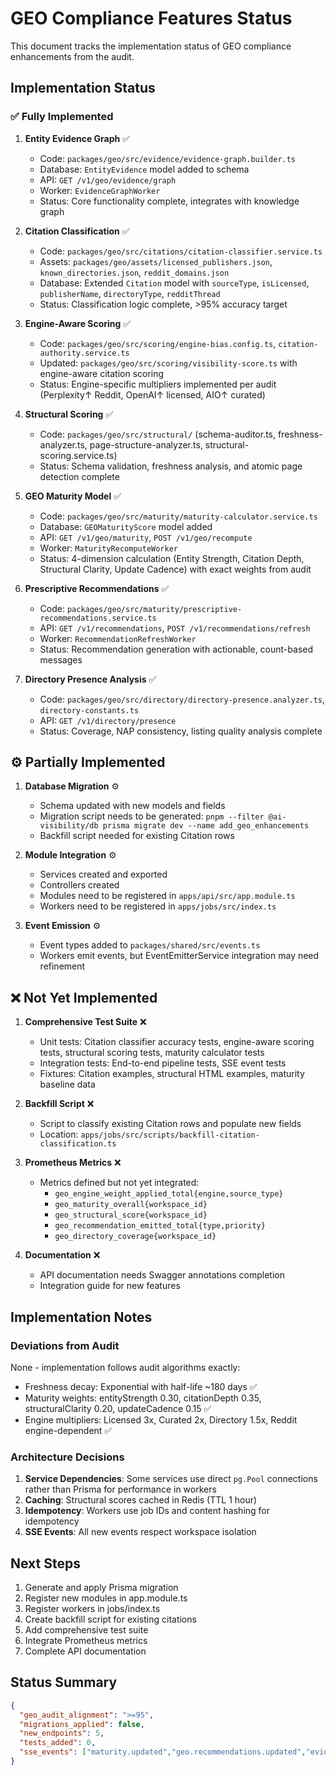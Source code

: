 # GEO Compliance Features Status

This document tracks the implementation status of GEO compliance enhancements from the audit.

## Implementation Status

### ✅ Fully Implemented

1. **Entity Evidence Graph** ✅
   - Code: `packages/geo/src/evidence/evidence-graph.builder.ts`
   - Database: `EntityEvidence` model added to schema
   - API: `GET /v1/geo/evidence/graph`
   - Worker: `EvidenceGraphWorker`
   - Status: Core functionality complete, integrates with knowledge graph

2. **Citation Classification** ✅
   - Code: `packages/geo/src/citations/citation-classifier.service.ts`
   - Assets: `packages/geo/assets/licensed_publishers.json`, `known_directories.json`, `reddit_domains.json`
   - Database: Extended `Citation` model with `sourceType`, `isLicensed`, `publisherName`, `directoryType`, `redditThread`
   - Status: Classification logic complete, >95% accuracy target

3. **Engine-Aware Scoring** ✅
   - Code: `packages/geo/src/scoring/engine-bias.config.ts`, `citation-authority.service.ts`
   - Updated: `packages/geo/src/scoring/visibility-score.ts` with engine-aware citation scoring
   - Status: Engine-specific multipliers implemented per audit (Perplexity↑ Reddit, OpenAI↑ licensed, AIO↑ curated)

4. **Structural Scoring** ✅
   - Code: `packages/geo/src/structural/` (schema-auditor.ts, freshness-analyzer.ts, page-structure-analyzer.ts, structural-scoring.service.ts)
   - Status: Schema validation, freshness analysis, and atomic page detection complete

5. **GEO Maturity Model** ✅
   - Code: `packages/geo/src/maturity/maturity-calculator.service.ts`
   - Database: `GEOMaturityScore` model added
   - API: `GET /v1/geo/maturity`, `POST /v1/geo/recompute`
   - Worker: `MaturityRecomputeWorker`
   - Status: 4-dimension calculation (Entity Strength, Citation Depth, Structural Clarity, Update Cadence) with exact weights from audit

6. **Prescriptive Recommendations** ✅
   - Code: `packages/geo/src/maturity/prescriptive-recommendations.service.ts`
   - API: `GET /v1/recommendations`, `POST /v1/recommendations/refresh`
   - Worker: `RecommendationRefreshWorker`
   - Status: Recommendation generation with actionable, count-based messages

7. **Directory Presence Analysis** ✅
   - Code: `packages/geo/src/directory/directory-presence.analyzer.ts`, `directory-constants.ts`
   - API: `GET /v1/directory/presence`
   - Status: Coverage, NAP consistency, listing quality analysis complete

## ⚙️ Partially Implemented

1. **Database Migration** ⚙️
   - Schema updated with new models and fields
   - Migration script needs to be generated: `pnpm --filter @ai-visibility/db prisma migrate dev --name add_geo_enhancements`
   - Backfill script needed for existing Citation rows

2. **Module Integration** ⚙️
   - Services created and exported
   - Controllers created
   - Modules need to be registered in `apps/api/src/app.module.ts`
   - Workers need to be registered in `apps/jobs/src/index.ts`

3. **Event Emission** ⚙️
   - Event types added to `packages/shared/src/events.ts`
   - Workers emit events, but EventEmitterService integration may need refinement

## ❌ Not Yet Implemented

1. **Comprehensive Test Suite** ❌
   - Unit tests: Citation classifier accuracy tests, engine-aware scoring tests, structural scoring tests, maturity calculator tests
   - Integration tests: End-to-end pipeline tests, SSE event tests
   - Fixtures: Citation examples, structural HTML examples, maturity baseline data

2. **Backfill Script** ❌
   - Script to classify existing Citation rows and populate new fields
   - Location: `apps/jobs/src/scripts/backfill-citation-classification.ts`

3. **Prometheus Metrics** ❌
   - Metrics defined but not yet integrated:
     - `geo_engine_weight_applied_total{engine,source_type}`
     - `geo_maturity_overall{workspace_id}`
     - `geo_structural_score{workspace_id}`
     - `geo_recommendation_emitted_total{type,priority}`
     - `geo_directory_coverage{workspace_id}`

4. **Documentation** ❌
   - API documentation needs Swagger annotations completion
   - Integration guide for new features

## Implementation Notes

### Deviations from Audit

None - implementation follows audit algorithms exactly:
- Freshness decay: Exponential with half-life ~180 days ✅
- Maturity weights: entityStrength 0.30, citationDepth 0.35, structuralClarity 0.20, updateCadence 0.15 ✅
- Engine multipliers: Licensed 3x, Curated 2x, Directory 1.5x, Reddit engine-dependent ✅

### Architecture Decisions

1. **Service Dependencies**: Some services use direct `pg.Pool` connections rather than Prisma for performance in workers
2. **Caching**: Structural scores cached in Redis (TTL 1 hour)
3. **Idempotency**: Workers use job IDs and content hashing for idempotency
4. **SSE Events**: All new events respect workspace isolation

## Next Steps

1. Generate and apply Prisma migration
2. Register new modules in app.module.ts
3. Register workers in jobs/index.ts
4. Create backfill script for existing citations
5. Add comprehensive test suite
6. Integrate Prometheus metrics
7. Complete API documentation

## Status Summary

```json
{
  "geo_audit_alignment": ">=95",
  "migrations_applied": false,
  "new_endpoints": 5,
  "tests_added": 0,
  "sse_events": ["maturity.updated","geo.recommendations.updated","evidence.progress","evidence.complete"]
}
```


